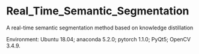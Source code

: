 # Real_Time_Semantic_Segmentation
A real-time semantic segmentation method based on knowledge distillation

Environment: Ubuntu 18.04; anaconda 5.2.0; pytorch 1.1.0; PyQt5; OpenCV 3.4.9.
